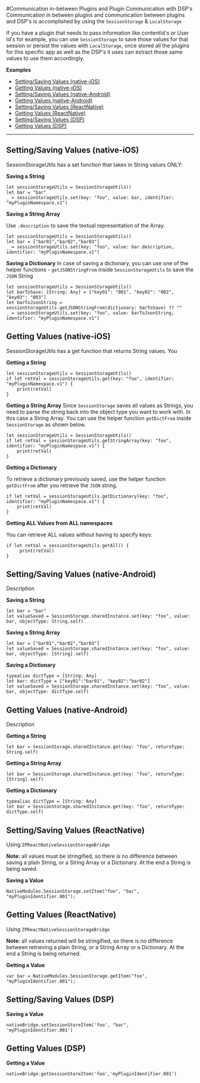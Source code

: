 #Communication in-between Plugins and Plugin Communication with DSP's
Communication in between plugins and communication between plugins and DSP's is accomplished by using the `SessionStorage` & `LocalStorage`

If you have a plugin that needs to pass information like contentId's or User Id's for example, you can use `SessionStorage` to save those values for that session or persist the values with `LocalStorage`, once stored all the plugins for this specific app as well as the DSP's it uses can extract those same values to use them accordingly.

**Examples**

* [Setting/Saving Values (native-iOS)](#setting-values-ios)
* [Getting Values (native-iOS)](#getting-values-ios)
* [Setting/Saving Values (native-Android)](#setting-values-android)
* [Getting Values (native-Android)](#getting-values-android)
* [Setting/Saving Values (ReactNative)](#setting-values-RN)
* [Getting Values (ReactNative)](#getting-values-RN)
* [Setting/Saving Values (DSP)](#setting-values-DSP)
* [Getting Values (DSP)](#getting-values-DSP)

***


## <a name="setting-values-ios"></a>Setting/Saving Values (native-iOS)
SessionStorageUtils has a set function that takes in String values ONLY:

**Saving a String**

```
let sessionStorageUtils = SessionStorageUtils()
let bar = "bar"
_ = sessionStorageUtils.set(key: "foo", value: bar, identifier: "myPluginNamespace.v1")

```

**Saving a String Array**

Use `.description` to save the textual representation of the Array.

```
let sessionStorageUtils = SessionStorageUtils()
let bar = ["bar01","bar02","bar03"]
_ = sessionStorageUtils.set(key: "foo", value: bar.description, identifier: "myPluginNamespace.v1")

```

**Saving a Dictionary**
In case of saving a dictionary, you can use one of the helper functions - `getJSONStringFrom` inside `SessionStorageUtils` to save the `JSON` String

```
let sessionStorageUtils = SessionStorageUtils()
let barToSave: [String: Any] = ["key01": "001", "key02": "002", "key03": "003"]
let barToJsonString = sessionStorageUtils.getJSONStringFrom(dictionary: barToSave) ?? ""
_ = sessionStorageUtils.set(key: "foo", value: barToJsonString, identifier: "myPluginNamespace.v1")

```

## <a name="getting-values-ios"></a>Getting Values (native-iOS)
SessionStorageUtils has a get function that returns String values. You  

**Getting a String**

```
let sessionStorageUtils = SessionStorageUtils()
if let retVal = sessionStorageUtils.get(key: "foo", identifier: "myPluginNamespace.v1") {
    print(retVal)
}

```

**Getting a String Array**
Since `SessionStorage` saves all values as Strings, you need to parse the string back into the object type you want to work with. In this case a String Array.
You can use the helper function `getDictFrom` inside `SessionStorage` as shown below.

```
let sessionStorageUtils = SessionStorageUtils()
if let retVal = sessionStorageUtils.getStringArray(key: "foo", identifier: "myPluginNamespace.v1") {
    print(retVal)
}

```

**Getting a Dictionary**

To retrieve a dictionary previously saved, use the helper function `getDictFrom` after you retrieve the `JSON` string. 

```
if let retVal = sessionStorageUtils.getDictionary(key: "foo", identifier: "myPluginNamespace.v1") {
    print(retVal)
}

```

**Getting ALL Values from ALL namespaces**

You can retrieve ALL values without having to specify keys:

```
if let retVal = sessionStorageUtils.getAll() {
     print(retVal)
}

```

## <a name="setting-values-android"></a>Setting/Saving Values (native-Android)
Description

**Saving a String**

```
let bar = "bar"
let valueSaved = SessionStorage.sharedInstance.set(key: "foo", value: bar, objectType: String.self)

```

**Saving a String Array**

```
let bar = ["bar01","bar02","bar03"]
let valueSaved = SessionStorage.sharedInstance.set(key: "foo", value: bar, objectType: [String].self)

```

**Saving a Dictionary**

```
typealias dictType = [String: Any]
let bar: dictType = ["key01":"bar01", "key02":"bar02"]
let valueSaved = SessionStorage.sharedInstance.set(key: "foo", value: bar, objectType: dictType.self)

```

## <a name="getting-values-android"></a>Getting Values (native-Android)
Description

**Getting a String**

```
let bar = SessionStorage.sharedInstance.get(key: "foo", returnType: String.self)

```

**Getting a String Array**

```
let bar = SessionStorage.sharedInstance.get(key: "foo", returnType: [String].self)

```

**Getting a Dictionary**

```
typealias dictType = [String: Any]
let bar = SessionStorage.sharedInstance.get(key: "foo", returnType: dictType.self)

```


## <a name="setting-values-RN"></a>Setting/Saving Values (ReactNative)
Using `ZPReactNativeSessionStorageBridge`

**Note:** all values must be stringified, so there is no difference between saving a plain String, or a String Array or a Dictionary. At the end a String is being saved.

**Saving a Value**

```
NativeModules.SessionStorage.setItem("foo", "bar", "myPluginIdentifier.001");

```

## <a name="getting-values-RN"></a>Getting Values (ReactNative)
Using `ZPReactNativeSessionStorageBridge`

**Note:** all values returned will be stringified, so there is no difference between retrieving a plain String, or a String Array or a Dictionary. At the end a String is being returned.

**Getting a Value**

```
var bar = NativeModules.SessionStorage.getItem("foo", "myPluginIdentifier.001");
```

## <a name="setting-values-DSP"></a>Setting/Saving Values (DSP)

**Saving a Value**

```
nativeBridge.setSessionStoreItem('foo', "bar", 'myPluginIdentifier.001')

```

## <a name="getting-values-DSP"></a>Getting Values (DSP)


**Getting a Value**

```
nativeBridge.getSessionStoreItem('foo','myPluginIdentifier.001')
```
